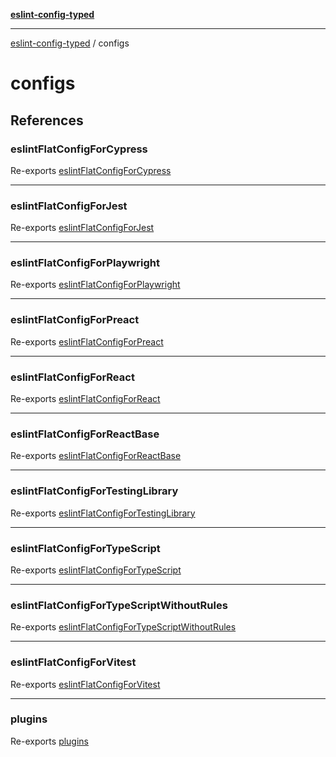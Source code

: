 [**eslint-config-typed**](README.md)

---

[eslint-config-typed](README.md) / configs

# configs

## References

### eslintFlatConfigForCypress

Re-exports [eslintFlatConfigForCypress](configs/cypress.md#eslintflatconfigforcypress)

---

### eslintFlatConfigForJest

Re-exports [eslintFlatConfigForJest](configs/jest.md#eslintflatconfigforjest)

---

### eslintFlatConfigForPlaywright

Re-exports [eslintFlatConfigForPlaywright](configs/playwright.md#eslintflatconfigforplaywright)

---

### eslintFlatConfigForPreact

Re-exports [eslintFlatConfigForPreact](configs/preact.md#eslintflatconfigforpreact)

---

### eslintFlatConfigForReact

Re-exports [eslintFlatConfigForReact](configs/react.md#eslintflatconfigforreact)

---

### eslintFlatConfigForReactBase

Re-exports [eslintFlatConfigForReactBase](configs/react-base.md#eslintflatconfigforreactbase)

---

### eslintFlatConfigForTestingLibrary

Re-exports [eslintFlatConfigForTestingLibrary](configs/testing-library.md#eslintflatconfigfortestinglibrary)

---

### eslintFlatConfigForTypeScript

Re-exports [eslintFlatConfigForTypeScript](configs/typescript.md#eslintflatconfigfortypescript)

---

### eslintFlatConfigForTypeScriptWithoutRules

Re-exports [eslintFlatConfigForTypeScriptWithoutRules](configs/typescript-without-rules.md#eslintflatconfigfortypescriptwithoutrules)

---

### eslintFlatConfigForVitest

Re-exports [eslintFlatConfigForVitest](configs/vitest.md#eslintflatconfigforvitest)

---

### plugins

Re-exports [plugins](configs/plugins.md#plugins)
